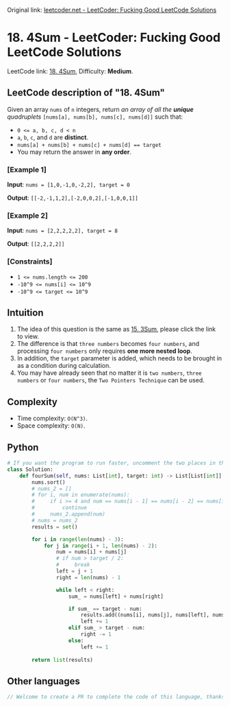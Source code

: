 Original link: [leetcoder.net - LeetCoder: Fucking Good LeetCode Solutions](https://leetcoder.net/en/leetcode/18-4sum)

# 18. 4Sum - LeetCoder: Fucking Good LeetCode Solutions

LeetCode link: [18. 4Sum](https://leetcode.com/problems/4sum), Difficulty: **Medium**.

## LeetCode description of "18. 4Sum"

Given an array `nums` of `n` integers, return *an array of all the* ***unique*** *quadruplets* `[nums[a], nums[b], nums[c], nums[d]]` such that:

- `0 <= a, b, c, d < n`
- `a`, `b`, `c`, and `d` are **distinct**.
- `nums[a] + nums[b] + nums[c] + nums[d] == target`
- You may return the answer in **any order**.

### [Example 1]

**Input**: `nums = [1,0,-1,0,-2,2], target = 0`

**Output**: `[[-2,-1,1,2],[-2,0,0,2],[-1,0,0,1]]`

### [Example 2]

**Input**: `nums = [2,2,2,2,2], target = 8`

**Output**: `[[2,2,2,2]]`

### [Constraints]

- `1 <= nums.length <= 200`
- `-10^9 <= nums[i] <= 10^9`
- `-10^9 <= target <= 10^9`

## Intuition

1. The idea of this question is the same as [15. 3Sum](15-3sum.md), please click the link to view.
2. The difference is that `three numbers` becomes `four numbers`, and processing `four numbers` only requires **one more nested loop**.
3. In addition, the `target` parameter is added, which needs to be brought in as a condition during calculation.
4. You may have already seen that no matter it is `two numbers`, `three numbers` or `four numbers`, the `Two Pointers Technique` can be used.

## Complexity

- Time complexity: `O(N^3)`.
- Space complexity: `O(N)`.

## Python

```python
# If you want the program to run faster, uncomment the two places in the code.
class Solution:
    def fourSum(self, nums: List[int], target: int) -> List[List[int]]:
        nums.sort()
        # nums_2 = []
        # for i, num in enumerate(nums):
        #     if i >= 4 and num == nums[i - 1] == nums[i - 2] == nums[i - 3] == nums[i - 4]:
        #         continue
        #     nums_2.append(num)
        # nums = nums_2
        results = set()

        for i in range(len(nums) - 3):
            for j in range(i + 1, len(nums) - 2):
                num = nums[i] + nums[j]
                # if num > target / 2:
                #     break
                left = j + 1
                right = len(nums) - 1

                while left < right:
                    sum_ = nums[left] + nums[right]

                    if sum_ == target - num:
                        results.add((nums[i], nums[j], nums[left], nums[right]))
                        left += 1
                    elif sum_ > target - num:
                        right -= 1
                    else:
                        left += 1
        
        return list(results)
```

## Other languages

```java
// Welcome to create a PR to complete the code of this language, thanks!
```


